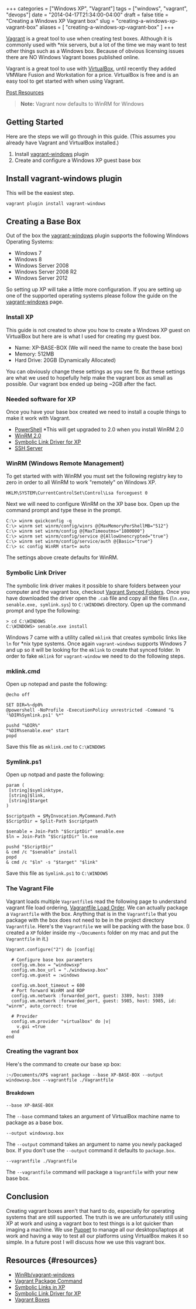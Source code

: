 +++
categories = ["Windows XP", "Vagrant"]
tags = ["windows", "vagrant", "devops"]
date = "2014-04-17T21:34:00-04:00"
draft = false
title = "Creating a Windows XP Vagrant box"
slug = "creating-a-windows-xp-vagrant-box"
aliases = [
	"creating-a-windows-xp-vagrant-box"
]
+++

[Vagrant](http://vagrantup.com) is a great tool to use when creating test boxes.  Although it is commonly used with *nix servers, but a lot of the time we may want to test other things such as a Windows box.  Because of obvious licensing issues there are NO Windows Vagrant boxes published online.

Vagrant is a great tool to use with [VirtualBox](http://www.virtualbox.org), until recently they added VMWare Fusion and Workstation for a price. VirtualBox is free and is an easy tool to get started with when using Vagrant.

[Post Resources](#resources)

> **Note:** Vagrant now defaults to WinRM for Windows

## Getting Started

Here are the steps we will go through in this guide.  (This assumes you already have Vagrant and VirtualBox installed.)

1. Install [vagrant-windows](https://github.com/WinRB/vagrant-windows) plugin
2. Create and configure a Windows XP guest base box

## Install vagrant-windows plugin <a name="vagrant-window"></a>

This will be the easiest step.

<code>vagrant plugin install vagrant-windows</code>

## Creating a Base Box

Out of the box the [vagrant-windows](https://github.com/WinRB/vagrant-windows) plugin supports the following Windows Operating Systems:

* Windows 7
* Windows 8
* Windows Server 2008
* Windows Server 2008 R2
* Windows Server 2012

So setting up XP will take a little more configuration.  If you are setting up one of the supported operating systems please follow the guide on the [vagrant-windows](https://github.com/WinRB/vagrant-windows) page.

### Install XP

This guide is not created to show you how to create a Windows XP guest on VirtualBox but here are is what I used for creating my guest box.

* Name: XP-BASE-BOX (We will need the name to create the base box) 
* Memory: 512MB
* Hard Drive: 20GB (Dynamically Allocated)

You can obviously change these settings as you see fit.  But these settings are what we used to hopefully help make the vagrant box as small as possible.  Our vagrant box ended up being ~2GB after the fact.

### Needed software for XP

Once you have your base box created we need to install a couple things to make it work with Vagrant.

* [PowerShell](http://www.microsoft.com/en-us/download/details.aspx?id=7217) *This will get upgraded to 2.0 when you install WinRM 2.0
* [WinRM 2.0](http://www.microsoft.com/en-us/download/details.aspx?id=16818)
* [Symbolic Link Driver for XP](http://homepage1.nifty.com/emk/symlink-1.06-x86.cab)
* [SSH Server](http://sshwindows.sourceforge.net/)

### WinRM (Windows Remote Management)

To get started with with WinRM you must set the following registry key to zero in order to all WinRM to work "remotely" on Windows XP.
```
HKLM\SYSTEM\CurrentControlSet\Control\Lsa forceguest 0
```
Next we will need to configure WinRM on the XP base box.  Open up the command prompt and type these in the prompt.

```
C:\> winrm quickconfig -q
C:\> winrm set winrm/config/winrs @{MaxMemoryPerShellMB="512"}
C:\> winrm set winrm/config @{MaxTimeoutms="1800000"}
C:\> winrm set winrm/config/service @{AllowUnencrypted="true"}
C:\> winrm set winrm/config/service/auth @{Basic="true"}
C:\> sc config WinRM start= auto
```

The settings above create defaults for WinRM.

### Symbolic Link Driver
The symbolic link driver makes it possible to share folders between your computer and the vagrant box, checkout [Vagrant Synced Folders](http://docs.vagrantup.com/v2/getting-started/synced_folders.html). Once you have downloaded the driver open the `.cab` file and copy all the files (`ln.exe, senable.exe, symlink.sys`) to `C:\WINDOWS` directory. Open up the command prompt and type the following:

```
> cd C:\WINDOWS
C:\WINDOWS> senable.exe install
```

Windows 7 came with a utility called `mklink` that creates symbolic links like `ln` for *nix type systems. Once again `vagrant-windows` supports Windows 7 and up so it will be looking for the `mklink` to create that synced folder.  In order to fake `mklink` for `vagrant-window` we need to do the following steps. 

### mklink.cmd
Open up notepad and paste the following:
```
@echo off

SET DIR=%~dp0%
@powershell -NoProfile -ExecutionPolicy unrestricted -Command "& '%DIR%Symlink.ps1' %*"

pushd "%DIR%"
"%DIR%senable.exe" start
popd
```

Save this file as `mklink.cmd` to `C:\WINDOWS`

### Symlink.ps1

Open up notpad and paste the following:
```
param (
 [string]$symlinktype,
 [string]$link,
 [string]$target
)

$scriptpath = $MyInvocation.MyCommand.Path
$ScriptDir = Split-Path $scriptpath

$senable = Join-Path "$ScriptDir" senable.exe
$ln = Join-Path "$ScriptDir" ln.exe

pushd "$ScriptDir"
& cmd /c "$senable" install
popd
& cmd /c "$ln" -s "$target" "$link"
```
Save this file as `Symlink.ps1` to `C:\WINDOWS`

### The Vagrant File
Vagrant loads multiple `Vagrantfile`s read the following page to understand vagrant file load ordering, [Vagrantfile Load Order](http://docs.vagrantup.com/v2/vagrantfile/#load-order). We can actually package a `Vagrantfile` with the box.  Anything that is in the `Vagrantfile` that you package with the box does not need to be in the project directory `Vagrantfile`.  Here's the `Vagrantfile` we will be packing with the base box. (I created a `XP` folder inside my `~/Documents` folder on my mac and put the `Vagrantfile` in it.)

```
Vagrant.configure("2") do |config|

  # Configure base box parameters
  config.vm.box = "windowsxp"
  config.vm.box_url = "./windowsxp.box"
  config.vm.guest = :windows

  config.vm.boot_timeout = 600
  # Port forward WinRM and RDP
  config.vm.network :forwarded_port, guest: 3389, host: 3389
  config.vm.network :forwarded_port, guest: 5985, host: 5985, id: "winrm", auto_correct: true

  # Provider 
  config.vm.provider "virtualbox" do |v|
    v.gui =true
  end
end
```

### Creating the vagrant box
Here's the command to create our base xp box:

```
:~/Documents/XP$ vagrant package --base XP-BASE-BOX --output windowsxp.box --vagrantfile ./Vagrantfile
```
#### Breakdown
```
--base XP-BASE-BOX
```
The `--base` command takes an argument of VirtualBox machine name to package as a base box.

```
--output windowsxp.box
```
The `--output` command takes an argument to name you newly packaged box. If you don't use the `--output` command it defaults to `package.box`.

```
--vagrantfile ./Vagrantfile
```
The `--vagrantfile` command will package a `Vagrantfile` with your new base box.

## Conclusion
Creating vagrant boxes aren't that hard to do, especially for operating systems that are still supported.  The truth is we are unfortunately still using XP at work and using a vagrant box to test things is a lot quicker than imaging a machine. We use [Puppet](http://www.puppetlabs.com) to manage all our desktops/laptops at work and having a way to test all our platforms using VirtualBox makes it so simple.  In a future post I will discuss how we use this vagrant box.

## Resources {#resources}
* [WinRb/vagrant-windows](https://github.com/WinRb/vagrant-windows)
* [Vagrant Package Command](http://docs.vagrantup.com/v2/cli/package.html)
* [Symbolic Links in XP](http://stackoverflow.com/questions/4339220/is-there-a-way-to-map-a-unc-path-to-a-local-folder-on-windows-2003/18593425#18593425)
* [Symbolic Link Driver for XP](http://schinagl.priv.at/nt/ln/ln.html#symboliclinksforwindowsxp)
* [Vagrant Boxes](http://www.vagrantbox.es/)
